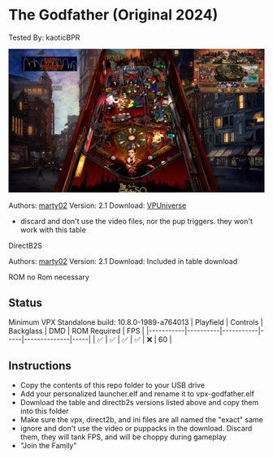# The Godfather (Original 2024)
Tested By: kaoticBPR    

![Table Preview](../../images/vpx-godfather.png)

Authors: [marty02](https://vpuniverse.com/profile/16531-marty02/)
Version: 2.1
Download: [VPUniverse](https://vpuniverse.com/files/file/19352-godfather/)
* discard and don't use the video files, nor the pup triggers. they won't work with this table

DirectB2S

Authors: [marty02](https://vpuniverse.com/profile/16531-marty02/)
Version: 2.1
Download: Included in table download

ROM no Rom necessary

## Status 

Minimum VPX Standalone build: 10.8.0-1989-a764013
| Playfield | Controls | Backglass | DMD | ROM Required | FPS | 
|-----------|----------|-----------|-----|--------------|-----|
| :white_check_mark: | :white_check_mark: | :white_check_mark: | :white_check_mark: | :x: | 60 |

## Instructions

- Copy the contents of this repo folder to your USB drive
- Add your personalized launcher.elf and rename it to vpx-godfather.elf
- Download the table and directb2s versions listed above and copy them into this folder
- Make sure the vpx, direct2b, and ini files are all named the "exact" same
- ignore and don't use the video or puppacks in the download. Discard them, they will tank FPS, and will be choppy during gameplay
- "Join the Family"



